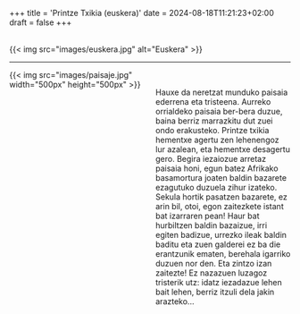 +++
title = 'Printze Txikia (euskera)'
date = 2024-08-18T11:21:23+02:00
draft = false
+++


<br/>
{{< img src="images/euskera.jpg" alt="Euskera" >}}

--------------------------------------

<div style="display: flex; align-items: flex-start;">
  <div style="flex: 1; margin-right: 20px;">
    {{< img src="images/paisaje.jpg" width="500px" height="500px" >}}
  </div>
  <div style="flex: 1;">
<br/>

Hauxe da neretzat munduko paisaia ederrena eta tristeena. Aurreko orrialdeko paisaia ber-bera duzue, baina berriz marrazkitu dut zuei ondo erakusteko. Printze txikia hementxe agertu zen lehenengoz lur azalean, eta hementxe desagertu gero. Begira iezaiozue arretaz paisaia honi, egun batez Afrikako basamortura joaten baldin bazarete ezagutuko duzuela zihur izateko. Sekula hortik pasatzen bazarete, ez arin bil, otoi, egon zaitezkete istant bat izarraren pean! Haur bat hurbiltzen baldin bazaizue, irri egiten badizue, urrezko ileak baldin baditu eta zuen galderei ez ba die erantzunik ematen, berehala igarriko duzuen nor den. Eta zintzo izan zaitezte! Ez nazazuen luzagoz tristerik utz: idatz iezadazue lehen bait lehen, berriz itzuli dela jakin arazteko...

 </div>
</div>